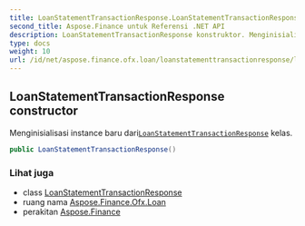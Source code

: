 ```yaml
---
title: LoanStatementTransactionResponse.LoanStatementTransactionResponse
second_title: Aspose.Finance untuk Referensi .NET API
description: LoanStatementTransactionResponse konstruktor. Menginisialisasi instance baru dariLoanStatementTransactionResponse kelas.
type: docs
weight: 10
url: /id/net/aspose.finance.ofx.loan/loanstatementtransactionresponse/loanstatementtransactionresponse/
---
```

## LoanStatementTransactionResponse constructor

Menginisialisasi instance baru dari[`LoanStatementTransactionResponse`](../) kelas.

```csharp
public LoanStatementTransactionResponse()
```

### Lihat juga

* class [LoanStatementTransactionResponse](../)
* ruang nama [Aspose.Finance.Ofx.Loan](../../loanstatementtransactionresponse/)
* perakitan [Aspose.Finance](../../../)


